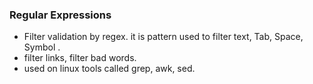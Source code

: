 ### Regular Expressions
- Filter validation by regex. it is pattern used to filter text, Tab, Space, Symbol .
- filter links, filter bad words.
- used on linux tools called grep, awk, sed.